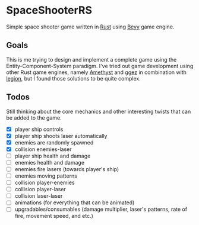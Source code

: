 # SpaceShooterRS

Simple space shooter game written in [Rust](https://www.rust-lang.org) using [Bevy](https://bevyengine.org) game engine.

## Goals

This is me trying to design and implement a complete game using the Entity-Component-System paradigm. I've tried out game development using other Rust game engines, namely [Amethyst](https://amethyst.rs) and [ggez](https://ggez.rs) in combination with [legion](https://github.com/amethyst/legion), but I found those solutions to be quite complex.

## Todos

Still thinking about the core mechanics and other interesting twists that can be added to the game.

- [x] player ship controls
- [x] player ship shoots laser automatically
- [x] enemies are randomly spawned
- [x] collision enemies-laser
- [ ] player ship health and damage
- [ ] enemies health and damage
- [ ] enemies fire lasers (towards player's ship)
- [ ] enemies moving patterns
- [ ] collision player-enemies
- [ ] collision player-laser
- [ ] collision laser-laser
- [ ] animations (for everything that can be animated)
- [ ] upgradables/consumables (damage multiplier, laser's patterns, rate of fire, movement speed, and etc.)
